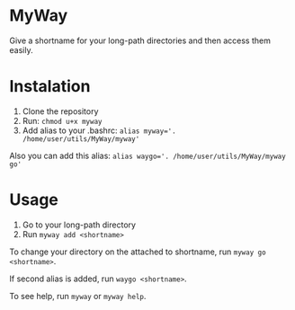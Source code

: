 # MyWay
Give a shortname for your long-path directories and then access them easily.

# Instalation
1. Clone the repository 
2. Run: `chmod u+x myway`
3. Add alias to your .bashrc:
`alias myway='. /home/user/utils/MyWay/myway'`

Also you can add this alias:
`alias waygo='. /home/user/utils/MyWay/myway go'`

# Usage 
1. Go to your long-path directory
2. Run `myway add <shortname>`

To change your directory on the attached to shortname, run `myway go <shortname>`.

If second alias is added, run `waygo <shortname>`.

To see help, run `myway` or `myway help`.

